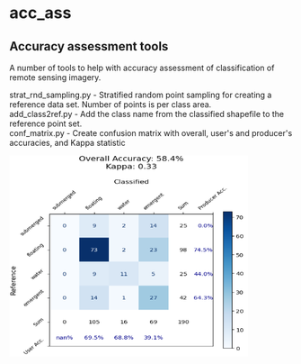 # acc_ass
## Accuracy assessment tools
A number of tools to help with accuracy assessment of classification of remote sensing imagery.

strat_rnd_sampling.py - Stratified random point sampling for creating a reference data set. Number of points is per class area. <br>
add_class2ref.py - Add the class name from the classified shapefile to the reference point set. <br>
conf_matrix.py - Create confusion matrix with overall, user's and producer's accuracies, and Kappa statistic

<img src="https://github.com/timwh/acc_ass/blob/main/images/Screenshot2025-03-28160534.png" width="425" height="357" />
